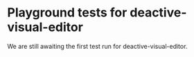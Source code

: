 # Playground tests for deactive-visual-editor
We are still awaiting the first test run for deactive-visual-editor.

